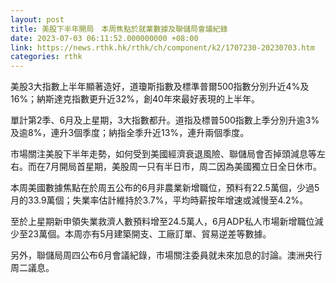 ```yaml
---
layout: post
title: 美股下半年開局　本周焦點於就業數據及聯儲局會議紀錄
date: 2023-07-03 06:11:52.000000000 +08:00
link: https://news.rthk.hk/rthk/ch/component/k2/1707230-20230703.htm
categories: rthk
---
```


美股3大指數上半年顯著造好，道瓊斯指數及標準普爾500指數分別升近4%及16%；納斯達克指數更升近32%，創40年來最好表現的上半年。

單計第2季、6月及上星期，3大指數都升。道指及標普500指數上季分別升逾3%及逾8%，連升3個季度；納指全季升近13%，連升兩個季度。

市場關注美股下半年走勢，如何受到美國經濟衰退風險、聯儲局會否掉頭減息等左右。而在7月開局首星期，美股周一只有半日市，周二因為美國獨立日全日休市。

本周美國數據焦點在於周五公布的6月非農業新增職位，預料有22.5萬個，少過5月的33.9萬個；失業率估計維持於3.7%，平均時薪按年增速或減慢至4.2%。

至於上星期新申領失業救濟人數預料增至24.5萬人，6月ADP私人市場新增職位減少至23萬個。本周亦有5月建築開支、工廠訂單、貿易逆差等數據。

另外，聯儲局周四公布6月會議紀錄，市場關注委員就未來加息的討論。澳洲央行周二議息。
